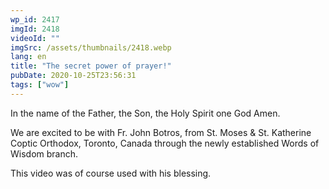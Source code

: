 ```yaml
---
wp_id: 2417
imgId: 2418
videoId: ""
imgSrc: /assets/thumbnails/2418.webp
lang: en
title: "The secret power of prayer!"
pubDate: 2020-10-25T23:56:31
tags: ["wow"]
---
```


<p>In the name of the Father, the Son, the Holy Spirit one God Amen.</p>
<p>We are excited to be with Fr. John Botros, from St. Moses &amp; St. Katherine Coptic Orthodox, Toronto, Canada through the newly established Words of Wisdom branch.</p>
<p>This video was of course used with his blessing.</p>
<p>&nbsp;</p>
